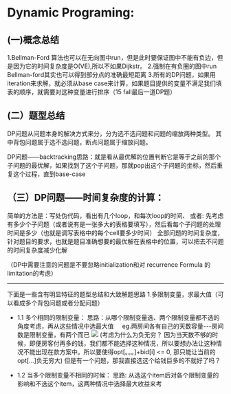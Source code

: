 # Dynamic Programing:
## (一)概念总结
1.Bellman-Ford 算法也可以在无向图中run，但是此时要保证图中不能有负边，但是因为它的时间复杂度是O(VE),所以不如果Dijkstr。
2.强制在有负圈的图中run Bellman-ford其实也可以得到部分点的准确最短距离
3.所有的DP问题，如果用iteration来求解，就必须从base case来计算，如果题目提供的变量不满足我们填表的顺序，就需要对这种变量进行排序（15 fall最后一道DP题）

## (二）题型总结
DP问题从问题本身的解决方式来分，分为选不选问题和问题的缩放两种类型。
其中背包问题属于选不选问题，断点问题属于缩放问题。

DP问题——backtracking思路：就是看从最优解的位置判断它是等于之前的那个子问题的最优解，如果找到了这个子问题，那就pop出这个子问题的坐标，然后重复这个过程，直到base-case

## （三）DP问题——时间复杂度的计算：
简单的方法是：写处伪代码，看出有几个loop，和每次loop的时间、
或者: 先考虑有多少个子问题（或者说有是一张多大的表格要填写），然后看每个子问题的处理时间是多少（也就是调写表格中的每个cell要多少时间）
全部问题的时间复杂度，针对题目的要求，也就是题目准确想要的最优解在表格中的位置，可以把去不问题的时间复杂度减少化解

（DP中需要注意的问题是不要忽略initialization和对 recurrence Formula 的limitation的考虑）
************************************************************************************
下面是一些含有明显特征的题型总结和大致解题思路
1.多限制变量，求最大值（可以看成多个背包问题或者分配问题）
   
* 1.1 多个相同的限制变量：
       思路：从哪个限制变量选、两个限制变量都不选的角度考虑，再从这些情况中选最大值
      eg.两房间各有自己的天数容量---房间数是限制变量，有两个而已
      ![](http://chuantu.biz/t6/250/1520662987x-1404817856.png " ")
  (考虑为什么为负无穷？ 因为当天数不够的时候，即便房客付再多的钱，我们都不能选择这种情况，所以要想办法让这种情况不能出现在款方案中。所以要使得opt[。。。]+bid[i] <= 0, 那只能让当前的opt[...]负无穷大)
但是有一个问题，那我直接选这个给钱巨多的不就好了吗？

* 1.2 当多个限制变量不相同的时候：
  思路:  从选这个item后对各个限制变量的影响和不选这个item，这两种情况中选择最大收益来考  

